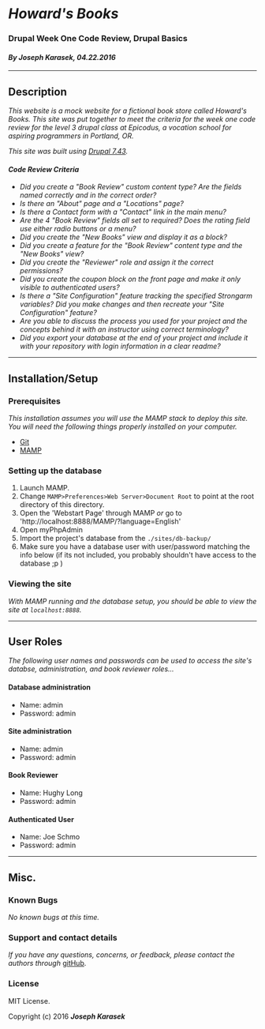 # _**Howard's Books**_
### Drupal Week One Code Review, Drupal Basics
#### _**By Joseph Karasek, 04.22.2016**_
---
## Description

_This website is a mock website for a fictional book store called Howard's Books. This site was put together to meet the criteria for the week one code review for the level 3 drupal class at Epicodus, a vocation school for aspiring programmers in Portland, OR._

_This site was built using [Drupal 7.43](https://www.drupal.org/drupal-7.43-release-notes)._

#### _Code Review Criteria_

* _Did you create a "Book Review" custom content type? Are the fields named correctly and in the correct order?_
* _Is there an "About" page and a "Locations" page?_
* _Is there a Contact form with a "Contact" link in the main menu?_
* _Are the 4 "Book Review" fields all set to required? Does the rating field use either radio buttons or a menu?_
* _Did you create the "New Books" view and display it as a block?_
* _Did you create a feature for the "Book Review" content type and the "New Books" view?_
* _Did you create the "Reviewer" role and assign it the correct permissions?_
* _Did you create the coupon block on the front page and make it only visible to authenticated users?_
* _Is there a "Site Configuration" feature tracking the specified Strongarm variables? Did you make changes and then recreate your "Site Configuration" feature?_
* _Are you able to discuss the process you used for your project and the concepts behind it with an instructor using correct terminology?_
* _Did you export your database at the end of your project and include it with your repository with login information in a clear readme?_

___
## Installation/Setup

### Prerequisites

_This installation assumes you will use the MAMP stack to deploy this site. You will need the following things properly installed on your computer._

* [Git](http://git-scm.com/)
* [MAMP](https://www.mamp.info/en/)


### Setting up the database

1. Launch MAMP.
2. Change `MAMP>Preferences>Web Server>Document Root` to point at the root directory of this directory.
3. Open the 'Webstart Page' through MAMP _or_ go to 'http://localhost:8888/MAMP/?language=English'
4. Open myPhpAdmin
5. Import the project's database from the `./sites/db-backup/`
6. Make sure you have a database user with user/password matching the info below (if its not included, you probably shouldn't have access to the database ;p )

### Viewing the site

_With MAMP running and the database setup, you should be able to view the site at `localhost:8888`._

---
## User Roles

_The following user names and passwords can be used to access the site's databse, administration, and book reviewer roles..._


#### Database administration
* Name: admin
* Password: admin

#### Site administration
* Name: admin
* Password: admin

#### Book Reviewer
* Name: Hughy Long
* Password: admin

#### Authenticated User
* Name: Joe Schmo
* Password: admin

---
## Misc.

### Known Bugs

_No known bugs at this time._

### Support and contact details

_If you have any questions, concerns, or feedback, please contact the authors through_ [gitHub](https://github.com/joekarasek/).


<!-- * _This app was created with the [Ember](http://emberjs.com/) framework._
* _This project was built on [Node.js](https://nodejs.org/en/)._
* _The database for this app was handled by [FireBase](https://www.firebase.com/)._
* _Dependencies were handled with [npm](https://www.npmjs.com/) and [Bower](http://bower.io/)._ -->

### License

MIT License.

Copyright (c) 2016 **_Joseph Karasek_**
